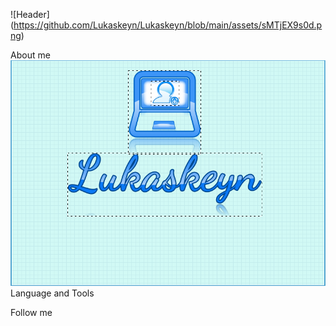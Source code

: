 
![Header] (https://github.com/Lukaskeyn/Lukaskeyn/blob/main/assets/sMTjEX9s0d.png)

About me
![cat](https://github.com/Lukaskeyn/Lukaskeyn/blob/main/assets/sMTjEX9s0d.png)
Language and Tools

Follow me 
